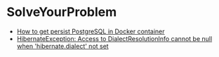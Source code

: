 # SolveYourProblem

* [How to get persist PostgreSQL in Docker container](https://medium.com/codex/how-to-persist-and-backup-data-of-a-postgresql-docker-container-9fe269ff4334)
* [HibernateException: Access to DialectResolutionInfo cannot be null when 'hibernate.dialect' not set](https://stackoverflow.com/questions/26548505/org-hibernate-hibernateexception-access-to-dialectresolutioninfo-cannot-be-null)
